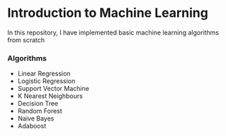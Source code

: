 # Introduction to Machine Learning

In this repository, I have implemented basic machine learning algorithms from scratch

### Algorithms
* Linear Regression
* Logistic Regression
* Support Vector Machine
* K Nearest Neighbours
* Decision Tree
* Random Forest
* Naive Bayes
* Adaboost
